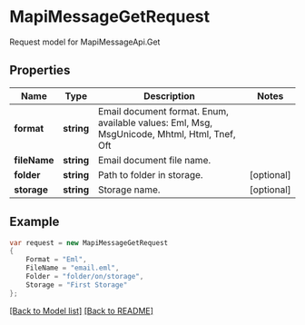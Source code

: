 
# MapiMessageGetRequest

Request model for MapiMessageApi.Get

## Properties

Name | Type | Description  | Notes
------------- | ------------- | ------------- | -------------
**format** | **string**| Email document format. Enum, available values: Eml, Msg, MsgUnicode, Mhtml, Html, Tnef, Oft | 
**fileName** | **string**| Email document file name. | 
**folder** | **string**| Path to folder in storage. | [optional] 
**storage** | **string**| Storage name. | [optional] 

## Example
```csharp
var request = new MapiMessageGetRequest
{ 
    Format = "Eml",
    FileName = "email.eml",
    Folder = "folder/on/storage",
    Storage = "First Storage"
};
```

[[Back to Model list]](Models.md) [[Back to README]](README.md)
